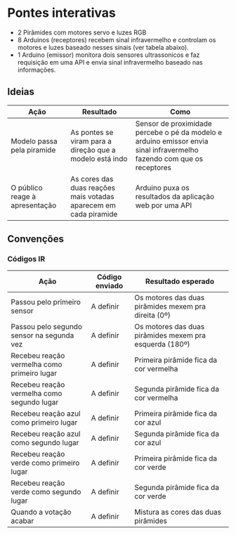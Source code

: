 # Pontes interativas
- 2 Pirâmides com motores servo e luzes RGB
- 8 Arduinos (receptores) recebem sinal infravermelho e controlam os motores e luzes baseado nesses sinais (ver tabela abaixo).
- 1 Arduino (emissor) monitora dois sensores ultrassonicos e faz requisição em uma API e envia sinal infravermelho baseado nas informações.

## Ideias

| Ação                          | Resultado                                   | Como                                                                                      |
|-------------------------------|---------------------------------------------|-------------------------------------------------------------------------------------------|
| Modelo passa pela piramide | As pontes se viram para a direção que a modelo está indo | Sensor de proximidade percebe o pé da modelo e arduino emissor envia sinal infravermelho fazendo com que os receptores  |
| O público reage à apresentação | As cores das duas reações mais votadas aparecem em cada piramide | Arduino puxa os resultados da aplicação web por uma API |

## Convenções

### Códigos IR

| Ação                                        | Código enviado | Resultado esperado                                      |
|---------------------------------------------|----------------|---------------------------------------------------------|
| Passou pelo primeiro sensor                 | A definir      | Os motores das duas pirâmides mexem pra direita (0º)    |
| Passou pelo segundo sensor na segunda vez   | A definir      | Os motores das duas pirâmides mexem pra esquerda (180º) |
| Recebeu reação vermelha como primeiro lugar | A definir      | Primeira pirâmide fica da cor vermelha                  |
| Recebeu reação vermelha como segundo lugar  | A definir      | Segunda pirâmide fica da cor vermelha                   |
| Recebeu reação azul como primeiro lugar     | A definir      | Primeira pirâmide fica da cor azul                      |
| Recebeu reação azul como segundo lugar      | A definir      | Segunda pirâmide fica da cor azul                       |
| Recebeu reação verde como primeiro lugar    | A definir      | Primeira pirâmide fica da cor verde                     |
| Recebeu reação verde como segundo lugar     | A definir      | Segunda pirâmide fica da cor verde                      |
| Quando a votação acabar                     | A definir      | Mistura as cores das duas pirâmides                     |

<!--
### O que está conectado em que porta

| Porta | Componente   |
|-------|--------------|
| 5     | Motor servo  |
| 7     | Receptor IR  |
| 10    | RGB Vermelho |
| 11    | RGB Verde    |
| 12    | RGB Azul     |

### O que fazer ao receber cada código infravermelho

| Codigo IR | Ação                               |
|-----------|------------------------------------|
| 1         | Subir e descer a ponte rapidamente |
| 2         | Piscar luzes                       |
| 3         | Mudar cores das luzes              |
-->